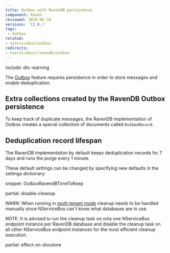 ```yaml
---
title: Outbox with RavenDB persistence
component: Raven
reviewed: 2019-06-10
versions: '[2.0,)'
tags:
 - Outbox
related:
- nservicebus/outbox
redirects:
- nservicebus/ravendb/outbox
---
```


include: dtc-warning

The [Outbox](/nservicebus/outbox) feature requires persistence in order to store messages and enable deduplication.


## Extra collections created by the RavenDB Outbox persistence

To keep track of duplicate messages, the RavenDB implementation of Outbox creates a special collection of documents called `OutboxRecord`.


## Deduplication record lifespan

The RavenDB implementation by default keeps deduplication records for 7 days and runs the purge every 1 minute.

These default settings can be changed by specifying new defaults in the settings dictionary:

snippet: OutboxRavendBTimeToKeep

partial: disable-cleanup

WARN: When running in [multi-tenant mode](/persistence/ravendb.md#multi-tenant-support) cleanup needs to be handled manually since NServiceBus can't know what databases are in use.

NOTE: It is advised to run the cleanup task on only one NServiceBus endpoint instance per RavenDB database and disable the cleanup task on all other NServiceBus endpoint instances for the most efficient cleanup execution.

partial: effect-on-docstore


